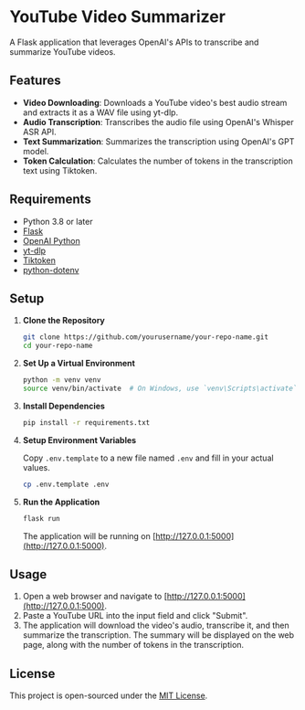 # YouTube Video Summarizer

A Flask application that leverages OpenAI's APIs to transcribe and summarize YouTube videos.

## Features

- **Video Downloading**: Downloads a YouTube video's best audio stream and extracts it as a WAV file using yt-dlp.
- **Audio Transcription**: Transcribes the audio file using OpenAI's Whisper ASR API.
- **Text Summarization**: Summarizes the transcription using OpenAI's GPT model.
- **Token Calculation**: Calculates the number of tokens in the transcription text using Tiktoken.

## Requirements

- Python 3.8 or later
- [Flask](https://flask.palletsprojects.com/en/2.0.x/)
- [OpenAI Python](https://github.com/openai/openai-python)
- [yt-dlp](https://github.com/yt-dlp/yt-dlp)
- [Tiktoken](https://github.com/openai/tiktoken)
- [python-dotenv](https://github.com/theskumar/python-dotenv)

## Setup

1. **Clone the Repository**

    ```sh
    git clone https://github.com/yourusername/your-repo-name.git
    cd your-repo-name
    ```

2. **Set Up a Virtual Environment**

    ```sh
    python -m venv venv
    source venv/bin/activate  # On Windows, use `venv\Scripts\activate`
    ```

3. **Install Dependencies**

    ```sh
    pip install -r requirements.txt
    ```

4. **Setup Environment Variables**

   Copy `.env.template` to a new file named `.env` and fill in your actual values.

    ```sh
    cp .env.template .env
    ```

5. **Run the Application**

    ```sh
    flask run
    ```

   The application will be running on [http://127.0.0.1:5000](http://127.0.0.1:5000).

## Usage

1. Open a web browser and navigate to [http://127.0.0.1:5000](http://127.0.0.1:5000).
2. Paste a YouTube URL into the input field and click "Submit".
3. The application will download the video's audio, transcribe it, and then summarize the transcription. The summary will be displayed on the web page, along with the number of tokens in the transcription.

## License

This project is open-sourced under the [MIT License](LICENSE).
